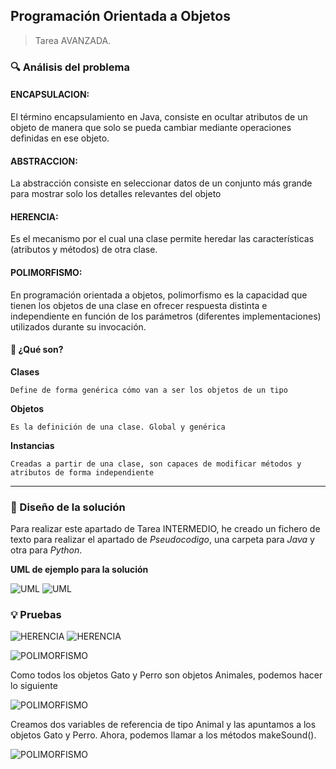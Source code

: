 ## Programación Orientada a Objetos




> Tarea AVANZADA.



### 🔍 Análisis del problema

#### ENCAPSULACION:
El término encapsulamiento en Java, consiste  en ocultar atributos de un objeto de manera que solo se pueda cambiar mediante operaciones definidas en ese objeto.  

#### ABSTRACCION:
La abstracción consiste en seleccionar datos de un conjunto más grande para mostrar solo los detalles relevantes del objeto

#### HERENCIA:
Es el mecanismo por el cual una clase permite heredar las características (atributos y métodos) de otra clase.

#### POLIMORFISMO:
En programación orientada a objetos, polimorfismo es la capacidad que tienen los objetos de una clase en ofrecer respuesta distinta e independiente en función de los parámetros (diferentes implementaciones) utilizados durante su invocación.



#### 🤔 ¿Qué son?




**Clases**




`Define de forma genérica cómo van a ser los objetos de un tipo`




**Objetos**




`Es la definición de una clase. Global y genérica`




**Instancias**




`Creadas a partir de una clase, son capaces de modificar métodos y atributos de forma independiente`




---




### 📐 Diseño de la solución




Para realizar este apartado de Tarea INTERMEDIO, he creado un fichero de texto para realizar el apartado de _Pseudocodigo_, una carpeta para _Java_ y otra para _Python_.







**UML de ejemplo para la solución**

![UML](/imagenes/herencias.png)
![UML](/imagenes/polimorfismo.png)



### 💡 Pruebas

![HERENCIA](/imagenes/herencia1.png)
![HERENCIA](/imagenes/herencia2.png)



![POLIMORFISMO](/imagenes/polimorfismo1.png)

Como todos los objetos Gato y Perro son objetos Animales, podemos hacer lo siguiente

![POLIMORFISMO](/imagenes/polimorfismo2.png)

Creamos dos variables de referencia de tipo Animal y las apuntamos a los objetos Gato y Perro. 
Ahora, podemos llamar a los métodos makeSound().

![POLIMORFISMO](/imagenes/polimorfismo3.png)